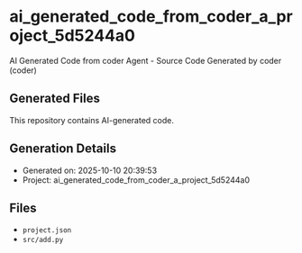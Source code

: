 # ai_generated_code_from_coder_a_project_5d5244a0

AI Generated Code from coder Agent - Source Code Generated by coder (coder)

## Generated Files

This repository contains AI-generated code.

## Generation Details
- Generated on: 2025-10-10 20:39:53
- Project: ai_generated_code_from_coder_a_project_5d5244a0

## Files
- `project.json`
- `src/add.py`
